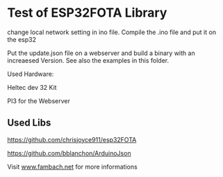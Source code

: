 # Test of ESP32FOTA Library
change local network setting in ino file.
Compile the .ino file and put it on the esp32

Put the update.json file on a webserver and build a binary with an increaesed Version.
See also the examples in this folder.

Used Hardware:

Heltec dev 32 Kit

PI3 for the Webserver


## Used Libs
https://github.com/chrisjoyce911/esp32FOTA

https://github.com/bblanchon/ArduinoJson


Visit www.fambach.net for more informations
